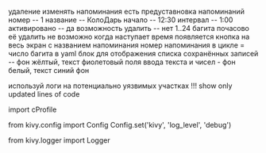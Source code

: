 
удаление
изменять напоминания
есть предуставновка напоминаний
	номер -- 1
	название -- КолоДарь
	начало -- 12:30
	интервал -- 1:00
	активировано -- да
	возможность удалить -- нет
	1..24 багита почасово
	её удалить не возможно
когда наступает время появляется кнопка на весь экран с названием напоминания
номер напоминания в цикле = число багита в yaml
блок для отображения списка сохранённых записей -- фон  жёлтый, текст фиолетовый
поля ввода текста и чисел - фон белый, текст синий
фон



используй логи на потенциально уязвимых участках
!!! show only updated lines of code



import cProfile

from kivy.config import Config
Config.set('kivy', 'log_level', 'debug')

from kivy.logger import Logger
